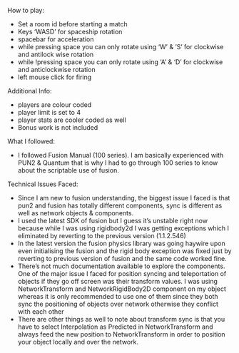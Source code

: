 How to play:

- Set a room id before starting a match
- Keys ‘WASD’ for spaceship rotation
- spacebar for acceleration
- while pressing space you can only rotate using ‘W’ & ’S’ for clockwise and
antilock wise rotation
- while !pressing space you can only rotate using ‘A’ & ‘D’ for clockwise and
anticlockwise rotation
- left mouse click for firing

Additional Info:

- players are colour coded
- player limit is set to 4
- player stats are cooler coded as well
- Bonus work is not included

What I followed:

- I followed Fusion Manual (100 series). I am basically experienced with PUN2 & Quantum that is why I had to go through 100 series to know about the scriptable use of fusion.

Technical Issues Faced:

- Since I am new to fusion understanding, the biggest issue I faced is that pun2 and fusion has totally different components, sync is different as well as network objects & components.
- I used the latest SDK of fusion but I guess it’s unstable right now because while I was using rigidbody2d I was getting exceptions which I eliminated by reverting to the previous version (1.1.2.546)
- In the latest version the fusion physics library was going haywire upon even initialising the fusion and the rigid body exception was fixed just by reverting to previous version of fusion and the same code worked fine.
- There’s not much documentation available to explore the components. One of the major issue I faced for position syncing and teleportation of objects if they go off screen was their transform values. I was using NetworkTransform and NetworkRigidBody2D component on my object whereas it is only recommended to use one of them since they both sync the positioning of objects over network otherwise they conflict with each other
- There are other things as well to note about transform sync is that you have to select Interpolation as Predicted in NetworkTransform and always feed the new position to NetworkTransform in order to position your object locally and over the network.
